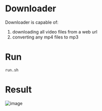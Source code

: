 # Downloader

Downloader is capable of:
1. downloading all video files from a web url
2. converting any mp4 files to mp3

# Run
```
run.sh
```
# Result
![image](https://user-images.githubusercontent.com/69909265/179336450-c950f548-8d8a-4bd5-8446-e1dd9e6a2471.png)
